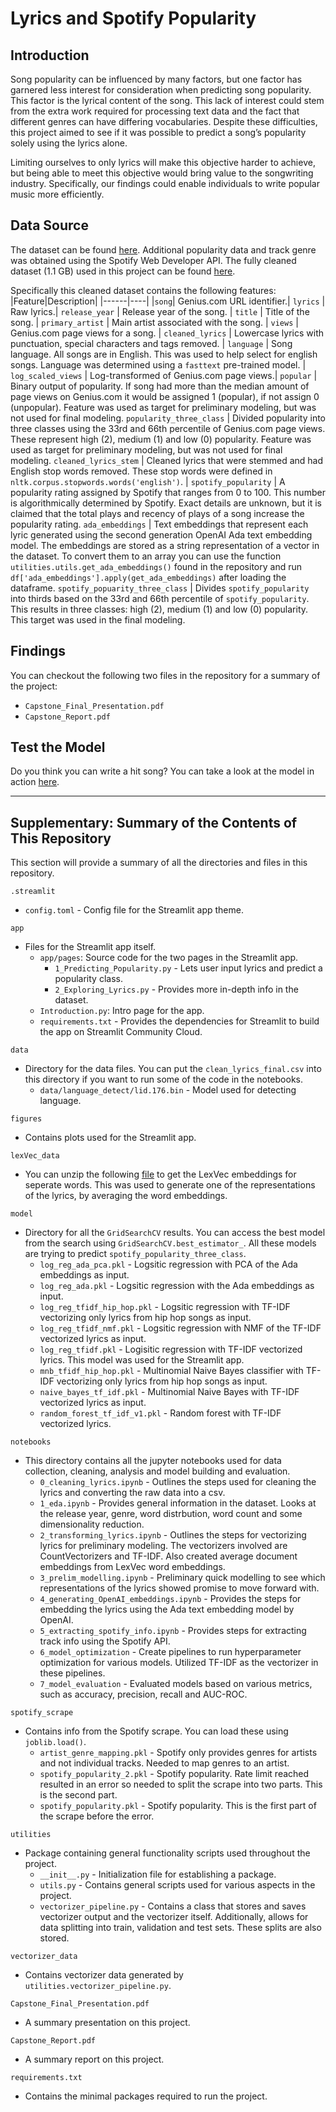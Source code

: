 # Lyrics and Spotify Popularity

## Introduction
Song popularity can be influenced by many factors, but one factor has garnered less interest for consideration when predicting song popularity. This factor is the lyrical content of the song. This lack of interest could stem from the extra work required for processing text data and the fact that different genres can have differing vocabularies. Despite these difficulties, this project aimed to see if it was possible to predict a song’s popularity solely using the lyrics alone. 

Limiting ourselves to only lyrics will make this objective harder to achieve, but being able to meet this objective would bring value to the songwriting industry. Specifically, our findings could enable individuals to write popular music more efficiently.


## Data Source
The dataset can be found [here](https://www.cs.cornell.edu/~arb/data/genius-expertise/). Additional popularity data and track genre was obtained using the Spotify Web Developer API. The fully cleaned dataset (1.1 GB) used in this project can be found [here](https://drive.google.com/file/d/1JD0Oa3Iiv1husTWHd39OSpAicz12yl_C/view?usp=share_link).

Specifically this cleaned dataset contains the following features:
|Feature|Description|
|------|----|
|`song`| Genius.com URL identifier.|
`lyrics` | Raw lyrics.|
`release_year` | Release year of the song. |
`title` | Title of the song. |
`primary_artist` | Main artist associated with the song. |
`views` | Genius.com page views for a song. |
`cleaned_lyrics` | Lowercase lyrics with punctuation, special characters and tags removed. |
`language` | Song language. All songs are in English. This was used to help select for english songs. Language was determined using a `fasttext` pre-trained model. |
`log_scaled_views` | Log-transformed of Genius.com page views.|
`popular` | Binary output of popularity. If song had more than the median amount of page views on Genius.com it would be assigned 1 (popular), if not assign 0 (unpopular). Feature was used as target for preliminary modeling, but was not used for final modeling. 
`popularity_three_class` | Divided popularity into three classes using the 33rd and 66th percentile of Genius.com page views. These represent high (2), medium (1) and low (0) popularity. Feature was used as target for preliminary modeling, but was not used for final modeling. 
`cleaned_lyrics_stem` | Cleaned lyrics that were stemmed and had English stop words removed. These stop words were defined in `nltk.corpus.stopwords.words('english')`. |
`spotify_popularity` | A popularity rating assigned by Spotify that ranges from 0 to 100. This number is algorithmically determined by Spotify. Exact details are unknown, but it is claimed that the total plays and recency of plays of a song increase the popularity rating. 
`ada_embeddings` | Text embeddings that represent each lyric generated using the second generation OpenAI Ada text embedding model. The embeddings are stored as a string representation of a vector in the dataset. To convert them to an array you can use the function `utilities.utils.get_ada_embeddings()` found in the repository and run `df['ada_embeddings'].apply(get_ada_embeddings)` after loading the dataframe. 
`spotify_popuarity_three_class` | Divides `spotify_popularity` into thirds based on the 33rd and 66th percentile of `spotify_popularity`. This results in three classes: high (2), medium (1) and low (0) popularity. This target was used in the final modeling. 

## Findings
You can checkout the following two files in the repository for a summary of the project: 
- `Capstone_Final_Presentation.pdf` 
- `Capstone_Report.pdf`

## Test the Model
Do you think you can write a hit song? You can take a look at the model in action [here](https://0-justin-ng-lyrics-and-popularity-appintroduction-mcg5kw.streamlit.app/Predicting_Popularity). 

---

## Supplementary: Summary of the Contents of This Repository
This section will provide a summary of all the directories and files in this repository. 

`.streamlit` 
- `config.toml` - Config file for the Streamlit app theme.

`app`
- Files for the Streamlit app itself.
    - `app/pages`: Source code for the two pages in the Streamlit app.
        - `1_Predicting_Popularity.py` - Lets user input lyrics and predict a popularity class. 
        - `2_Exploring_Lyrics.py` - Provides more in-depth info in the dataset.
    - `Introduction.py`: Intro page for the app.
    - `requirements.txt` - Provides the dependencies for Streamlit to build the app on Streamlit Community Cloud.


`data`
- Directory for the data files. You can put the `clean_lyrics_final.csv` into this directory if you want to run some of the code in the notebooks. 
    - `data/language_detect/lid.176.bin` - Model used for detecting language. 


`figures`
- Contains plots used for the Streamlit app. 

`lexVec_data`
- You can unzip the following [file](https://drive.google.com/file/d/1NtOjkNtbevgg5xWkcop62NYY332tmiJh/view?usp=sharing) to get the LexVec embeddings for seperate words. This was used to generate one of the representations of the lyrics, by averaging the word embeddings. 

`model`
- Directory for all the `GridSearchCV` results. You can access the best model from the search using `GridSearchCV.best_estimator_`. All these models are trying to predict `spotify_popularity_three_class`.
    - `log_reg_ada_pca.pkl` - Logsitic regression with PCA of the Ada embeddings as input. 
    - `log_reg_ada.pkl` - Logsitic regression with the Ada embeddings as input. 
    - `log_reg_tfidf_hip_hop.pkl` - Logsitic regression with TF-IDF vectorizing only lyrics from hip hop songs as input. 
    - `log_reg_tfidf_nmf.pkl` - Logsitic regression with NMF of the TF-IDF vectorized lyrics as input. 
    - `log_reg_tfidf.pkl` - Logisitic regression with TF-IDF vectorized lyrics. This model was used for the Streamlit app. 
    - `mnb_tfidf_hip_hop.pkl` - Multinomial Naive Bayes classifier with TF-IDF vectorizing only lyrics from hip hop songs as input.
    - `naive_bayes_tf_idf.pkl` - Multinomial Naive Bayes with TF-IDF vectorized lyrics as input. 
    - `random_forest_tf_idf_v1.pkl` - Random forest with TF-IDF vectorized lyrics. 

`notebooks`
- This directory contains all the jupyter notebooks used for data collection, cleaning, analysis and model building and evaluation. 
    - `0_cleaning_lyrics.ipynb` - Outlines the steps used for cleaning the lyrics and converting the raw data into a csv. 
    - `1_eda.ipynb` - Provides general information in the dataset. Looks at the release year, genre, word distrbution, word count and some dimensionality reduction. 
    - `2_transforming_lyrics.ipynb` - Outlines the steps for vectorizing lyrics for preliminary modeling. The vectorizers involved are CountVectorizers and TF-IDF. Also created average document embeddings from LexVec word embeddings.
    - `3_prelim_modelling.ipynb` - Preliminary quick modelling to see which representations of the lyrics showed promise to move forward with. 
    - `4_generating_OpenAI_embeddings.ipynb` - Provides the steps for embedding the lyrics using the Ada text embedding model by OpenAI. 
    - `5_extracting_spotify_info.ipynb` - Provides steps for extracting track info using the Spotify API. 
    - `6_model_optimization` - Create pipelines to run hyperparameter optimization for various models. Utilized TF-IDF as the vectorizer in these pipelines. 
    - `7_model_evaluation` - Evaluated models based on various metrics, such as accuracy, precision, recall and AUC-ROC.

`spotify_scrape`
- Contains info from the Spotify scrape. You can load these using `joblib.load()`. 
    - `artist_genre_mapping.pkl` - Spotify only provides genres for artists and not individual tracks. Needed to map genres to an artist. 
    - `spotify_popularity_2.pkl` - Spotify popularity. Rate limit reached resulted in an error so needed to split the scrape into two parts. This is the second part. 
    - `spotify_popularity.pkl` - Spotify popularity. This is the first part of the scrape before the error. 

`utilities` 
- Package containing general functionality scripts used throughout the project. 
    - `__init__.py` - Initialization file for establishing a package. 
    - `utils.py` - Contains general scripts used for various aspects in the project. 
    - `vectorizer_pipeline.py` - Contains a class that stores and saves vectorizer output and the vectorizer itself. Additionally, allows for data splitting into train, validation and test sets. These splits are also stored. 

`vectorizer_data`
- Contains vectorizer data generated by `utilities.vectorizer_pipeline.py`. 

`Capstone_Final_Presentation.pdf` 
- A summary presentation on this project.

`Capstone_Report.pdf`
- A summary report on this project. 

`requirements.txt`
- Contains the minimal packages required to run the project. 
    


